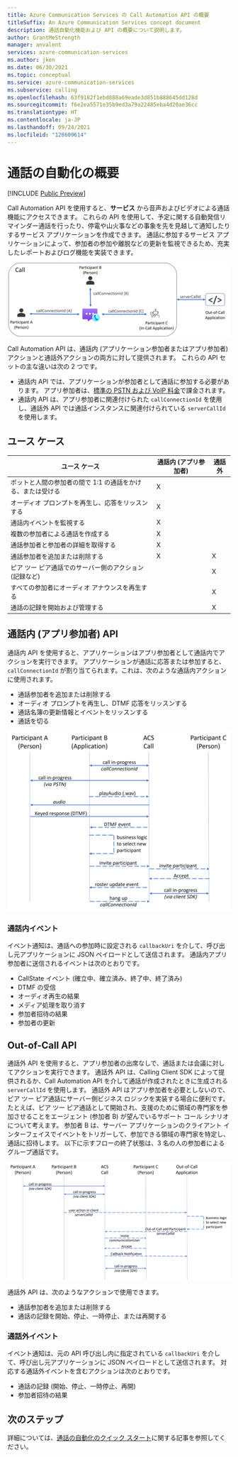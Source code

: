 ```yaml
---
title: Azure Communication Services の Call Automation API の概要
titleSuffix: An Azure Communication Services concept document
description: 通話自動化機能および API の概要について説明します。
author: GrantMeStrength
manager: anvalent
services: azure-communication-services
ms.author: jken
ms.date: 06/30/2021
ms.topic: conceptual
ms.service: azure-communication-services
ms.subservice: calling
ms.openlocfilehash: 63f9182f1ebd888a69eade3d851b888645dd128d
ms.sourcegitcommit: f6e2ea5571e35b9ed3a79a22485eba4d20ae36cc
ms.translationtype: HT
ms.contentlocale: ja-JP
ms.lasthandoff: 09/24/2021
ms.locfileid: "128609614"
---
```

# <a name="call-automation-overview"></a>通話の自動化の概要

[!INCLUDE [Public Preview](../../includes/public-preview-include-document.md)]

Call Automation API を使用すると、**サービス** から音声およびビデオによる通話機能にアクセスできます。 これらの API を使用して、予定に関する自動発信リマインダー通話を行ったり、停電や山火事などの事象を先を見越して通知したりするサービス アプリケーションを作成できます。 通話に参加するサービス アプリケーションによって、参加者の参加や離脱などの更新を監視できるため、充実したレポートおよびログ機能を実装できます。

![通話内および通話外のアプリ](../media/call-automation-apps.png)

Call Automation API は、通話内 (アプリケーション参加者またはアプリ参加者) アクションと通話外アクションの両方に対して提供されます。 これらの API セットの主な違いは次の 2 つです。
- 通話内 API では、アプリケーションが参加者として通話に参加する必要があります。 アプリ参加者は、[標準の PSTN および VoIP 料金](https://azure.microsoft.com/pricing/details/communication-services/)で課金されます。
- 通話内 API は、アプリ参加者に関連付けられた `callConnectionId` を使用し、通話外 API では通話インスタンスに関連付けられている `serverCallId` を使用します。 

## <a name="use-cases"></a>ユース ケース
| ユース ケース                                                       | 通話内 (アプリ参加者) | 通話外   |
| ---------------------------------------------------------------| ------------------------- | ------------- |
| ボットと人間の参加者の間で 1:1 の通話をかける、または受ける  | X                         |               |
| オーディオ プロンプトを再生し、応答をリッスンする                    | X                         |               |
| 通話内イベントを監視する                                         | X                         |               |
| 複数の参加者による通話を作成する                        | X                         |               |
| 通話参加者と参加者の詳細を取得する                  | X                         |               |
| 通話参加者を追加または削除する                                | X                         | X             |
| ピア ツー ピア通話でのサーバー側のアクション (記録など)     |                           | X             |
| すべての参加者にオーディオ アナウンスを再生する                   |                           | X             |
| 通話の記録を開始および管理する                                |                           | X             |

## <a name="in-call-app-participant-apis"></a>通話内 (アプリ参加者) API

通話内 API を使用すると、アプリケーションはアプリ参加者として通話内でアクションを実行できます。 アプリケーションが通話に応答または参加すると、`callConnectionId` が割り当てられます。これは、次のような通話内アクションに使用されます。
- 通話参加者を追加または削除する
- オーディオ プロンプトを再生し、DTMF 応答をリッスンする
- 通話名簿の更新情報とイベントをリッスンする
- 通話を切る

![通話内アプリケーション](../media/call-automation-in-call.png)

### <a name="in-call-events"></a>通話内イベント
イベント通知は、通話への参加時に設定される `callbackUri` を介して、呼び出し元アプリケーションに JSON ペイロードとして送信されます。 通話内アプリ参加者に送信されるイベントは次のとおりです。
- CallState イベント (確立中、確立済み、終了中、終了済み)
- DTMF の受信
- オーディオ再生の結果
- メディア処理を取り消す
- 参加者招待の結果
- 参加者の更新

## <a name="out-of-call-apis"></a>Out-of-Call API
通話外 API を使用すると、アプリ参加者の出席なしで、通話または会議に対してアクションを実行できます。 通話外 API は、Calling Client SDK によって提供されるか、Call Automation API を介して通話が作成されたときに生成される `serverCallId` を使用します。 通話外 API はアプリ参加者を必要としないので、ピア ツー ピア通話にサーバー側ビジネス ロジックを実装する場合に便利です。 たとえば、ピア ツー ピア通話として開始され、支援のために領域の専門家を参加させることをエージェント (参加者 B) が望んでいるサポート コール シナリオについて考えます。 参加者 B は、サーバー アプリケーションのクライアント インターフェイスでイベントをトリガーして、参加できる領域の専門家を特定し、通話に招待します。 以下に示すフローの終了状態は、3 名の人の参加者によるグループ通話です。

![通話外アプリケーション](../media/call-automation-out-of-call.png)

通話外 API は、次のようなアクションで使用できます。
- 通話参加者を追加または削除する
- 通話の記録を開始、停止、一時停止、または再開する
                                                       
### <a name="out-of-call-events"></a>通話外イベント
イベント通知は、元の API 呼び出し内に指定されている `callbackUri` を介して、呼び出し元アプリケーションに JSON ペイロードとして送信されます。 対応する通話外イベントを含むアクションは次のとおりです。
- 通話の記録 (開始、停止、一時停止、再開)
- 参加者招待の結果

## <a name="next-steps"></a>次のステップ
詳細については、[通話の自動化のクイック スタート](../../quickstarts/voice-video-calling/call-automation-api-sample.md)に関する記事を参照してください。
